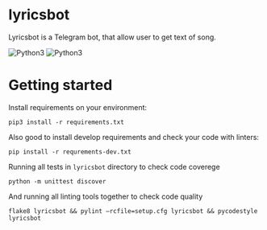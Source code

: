 # lyricsbot

Lyricsbot is a Telegram bot, that allow user to get text of song.

![Python3](https://img.shields.io/badge/Python-3.5-brightgreen.svg)
![Python3](https://img.shields.io/badge/Python-3.6-brightgreen.svg)

# Getting started

Install requirements on your environment:

```
pip3 install -r requirements.txt
```

Also good to install develop requirements and check your code with linters:

```
pip install -r requrements-dev.txt
```

Running all tests in `lyricsbot` directory to check code coverege

```
python -m unittest discover
```

And running all linting tools together to check code quality

```
flake8 lyricsbot && pylint —rcfile=setup.cfg lyricsbot && pycodestyle lyricsbot
```

